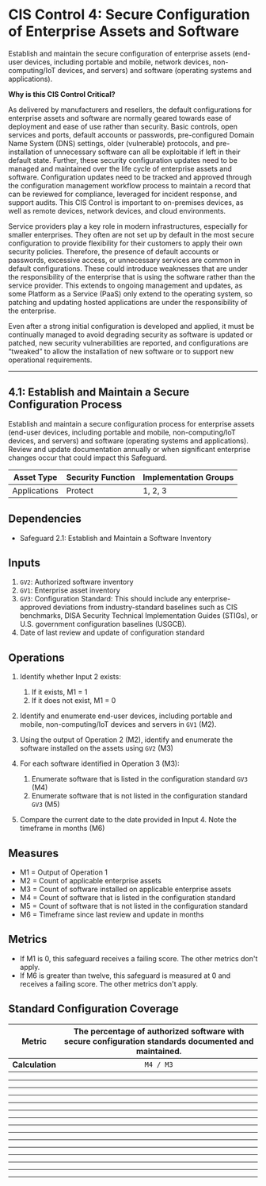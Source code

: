 # CIS Control 4: Secure Configuration of Enterprise Assets and Software

Establish and maintain the secure configuration of enterprise assets (end-user devices, including portable and mobile, network devices, non-computing/IoT devices, and servers) and software (operating systems and applications).

**Why is this CIS Control Critical?**

As delivered by manufacturers and resellers, the default configurations for enterprise assets and software are normally geared towards ease of deployment and ease of use rather than security. Basic controls, open services and ports, default accounts or passwords, pre-configured Domain Name System (DNS) settings, older (vulnerable) protocols, and pre-installation of unnecessary software can all be exploitable if left in their default state. Further, these security configuration updates need to be managed and maintained over the life cycle of enterprise assets and software. Configuration updates need to be tracked and approved through the configuration management workflow process to maintain a record that can be reviewed for compliance, leveraged for incident response, and support audits. This CIS Control is important to on-premises devices, as well as remote devices, network devices, and cloud environments.

Service providers play a key role in modern infrastructures, especially for smaller enterprises. They often are not set up by default in the most secure configuration to provide flexibility for their customers to apply their own security policies. Therefore, the presence of default accounts or passwords, excessive access, or unnecessary services are common in default configurations. These could introduce weaknesses that are under the responsibility of the enterprise that is using the software rather than the service provider. This extends to ongoing management and updates, as some Platform as a Service (PaaS) only extend to the operating system, so patching and updating hosted applications are under the responsibility of the enterprise.

Even after a strong initial configuration is developed and applied, it must be continually managed to avoid degrading security as software is updated or patched, new security vulnerabilities are reported, and configurations are “tweaked” to allow the installation of new software or to support new operational requirements.

-------------------------------------------------------------------------
## 4.1: Establish and Maintain a Secure Configuration Process

Establish and maintain a secure configuration process for enterprise assets (end-user devices, including portable and mobile, non-computing/IoT devices, and servers) and software (operating systems and applications). Review and update documentation annually or when significant enterprise changes occur that could impact this Safeguard.

| Asset Type | Security Function | Implementation Groups |
|------------|-------------------|-----------------------|
| Applications | Protect | 1, 2, 3 |

## Dependencies

- Safeguard 2.1: Establish and Maintain a Software Inventory

## Inputs

1. `GV2`: Authorized software inventory
2. `GV1`: Enterprise asset inventory
3. `GV3`: Configuration Standard: This should include any enterprise-approved deviations from industry-standard baselines such as CIS benchmarks, DISA Security Technical Implementation Guides (STIGs), or U.S. government configuration baselines (USGCB).
4. Date of last review and update of configuration standard

## Operations

1. Identify whether Input 2 exists:

   1. If it exists, M1 = 1
   2. If it does not exist, M1 = 0

2. Identify and enumerate end-user devices, including portable and mobile, non-computing/IoT devices and servers in `GV1` (M2).

3. Using the output of Operation 2 (M2), identify and enumerate the software installed on the assets using `GV2` (M3)

4. For each software identified in Operation 3 (M3):

   1. Enumerate software that is listed in the configuration standard `GV3` (M4)
   2. Enumerate software that is not listed in the configuration standard `GV3` (M5)

5. Compare the current date to the date provided in Input 4. Note the timeframe in months (M6)

## Measures

-   M1 = Output of Operation 1
-   M2 = Count of applicable enterprise assets
-   M3 = Count of software installed on applicable enterprise assets
-   M4 = Count of software that is listed in the configuration standard
-   M5 = Count of software that is not listed in the configuration
    standard
-   M6 = Timeframe since last review and update in months

## Metrics

- If M1 is 0, this safeguard receives a failing score. The other metrics don't apply.
- If M6 is greater than twelve, this safeguard is measured at 0 and receives a failing score. The other metrics don't apply.

## Standard Configuration Coverage

| **Metric**      | The percentage of authorized software with secure configuration standards documented and maintained. |
|:---------------:|:--------------------------------------------------------------------------------------------------:|
| **Calculation** | `M4 / M3`                                                                                        |


-------------------------------------------------------------------------
-------------------------------------------------------------------------
-------------------------------------------------------------------------
-------------------------------------------------------------------------
-------------------------------------------------------------------------
-------------------------------------------------------------------------
-------------------------------------------------------------------------
-------------------------------------------------------------------------
-------------------------------------------------------------------------
-------------------------------------------------------------------------
-------------------------------------------------------------------------
-------------------------------------------------------------------------
-------------------------------------------------------------------------
-------------------------------------------------------------------------
